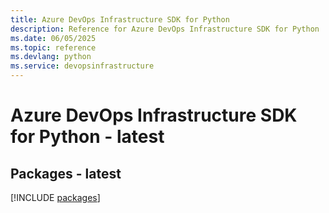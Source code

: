 ```yaml
---
title: Azure DevOps Infrastructure SDK for Python
description: Reference for Azure DevOps Infrastructure SDK for Python
ms.date: 06/05/2025
ms.topic: reference
ms.devlang: python
ms.service: devopsinfrastructure
---
```

# Azure DevOps Infrastructure SDK for Python - latest
## Packages - latest
[!INCLUDE [packages](devops-infrastructure-index.md)]